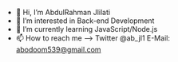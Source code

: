- 👋 Hi, I’m AbdulRahman Jlilati
- 👀 I’m interested in Back-end Development
- 🌱 I’m currently learning JavaScript/Node.js
- 📫 How to reach me -->  Twitter @ab_jl1
E-Mail:  abodoom539@gmail.com
